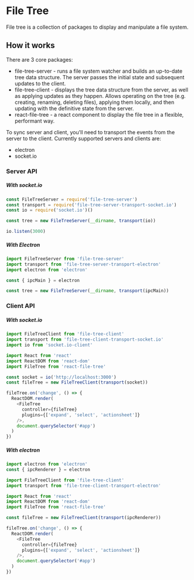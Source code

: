 # File Tree

File tree is a collection of packages to display and manipulate a file system.

## How it works

There are 3 core packages:
* file-tree-server - runs a file system watcher and builds an up-to-date tree data structure. The server passes the initial state and subsequent updates to the client.
* file-tree-client - displays the tree data structure from the server, as well as applying updates as they happen. Allows operating on the tree (e.g. creating, renaming, deleting files), applying them locally, and then updating with the definitive state from the server.
* react-file-tree - a react component to display the file tree in a flexible, performant way.

To sync server and client, you'll need to transport the events from the server to the client. Currently supported servers and clients are:
* electron
* socket.io

### Server API

##### With socket.io

```JavaScript
const FileTreeServer = require('file-tree-server')
const transport = require('file-tree-server-transport-socket.io')
const io = require('socket.io')()

const tree = new FileTreeServer(__dirname, transport(io))

io.listen(3000)
```

##### With Electron

```JavaScript
import FileTreeServer from 'file-tree-server'
import transport from 'file-tree-server-transport-electron'
import electron from 'electron'

const { ipcMain } = electron

const tree = new FileTreeServer(__dirname, transport(ipcMain))
```

### Client API

##### With socket.io

```JavaScript
import FileTreeClient from 'file-tree-client'
import transport from 'file-tree-client-transport-socket.io'
import io from 'socket.io-client'

import React from 'react'
import ReactDOM from 'react-dom'
import FileTree from 'react-file-tree'

const socket = io('http://localhost:3000')
const fileTree = new FileTreeClient(transport(socket))

fileTree.on('change', () => {
  ReactDOM.render(
    <FileTree
      controller={fileTree}
      plugins={['expand', 'select', 'actionsheet']}
    />,
    document.querySelector('#app')
  )
})
```

##### With electron

```JavaScript
import electron from 'electron'
const { ipcRenderer } = electron

import FileTreeClient from 'file-tree-client'
import transport from 'file-tree-client-transport-electron'

import React from 'react'
import ReactDOM from 'react-dom'
import FileTree from 'react-file-tree'

const fileTree = new FileTreeClient(transport(ipcRenderer))

fileTree.on('change', () => {
  ReactDOM.render(
    <FileTree
      controller={fileTree}
      plugins={['expand', 'select', 'actionsheet']}
    />,
    document.querySelector('#app')
  )
})
```
